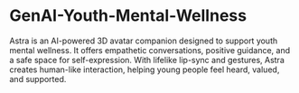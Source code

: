 # GenAI-Youth-Mental-Wellness
Astra is an AI-powered 3D avatar companion designed to support youth mental wellness. It offers empathetic conversations, positive guidance, and a safe space for self-expression. With lifelike lip-sync and gestures, Astra creates human-like interaction, helping young people feel heard, valued, and supported.
